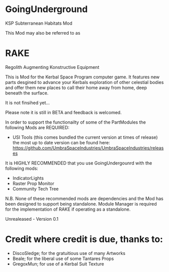 # GoingUnderground

KSP Subterranean Habitats Mod 

This Mod may also be referred to as 
# RAKE
Regolith Augmenting Konstructive Equipment

This is Mod for the Kerbal Space Program computer game. It features new parts desgined to advance your Kerbals exploration of other celestial bodies and offer them new places to call their home away from home, deep beneath the surface.

It is not finsihed yet...

Please note it is still in BETA and feedback is welcomed. 

In order to support the functionailty of some of the PartModules the following Mods are REQUIRED:

 - USI Tools (this comes bundled the current version at times of release)
 the most up to date version can be found here: https://github.com/UmbraSpaceIndustries/UmbraSpaceIndustries/releases

It is HIGHLY RECOMMENDED that you use GoingUndergounrd with the following mods:

 - IndicatorLights
 - Raster Prop Monitor
 - Community Tech Tree
 
N.B. None of these recommended mods are dependencies and the Mod has been designed to support being standalone. Module Manager is required for the implementation of RAKE if operating as a standalone.

Unrealeased - Version 0.1

# Credit where credit is due, thanks to:

 - DiscoSledge; for the gratuitious use of many Artworks
 - Beale; for the liberal use of some Tantares Props
 - GregoxMun; for use of a Kerbal Suit Texture
